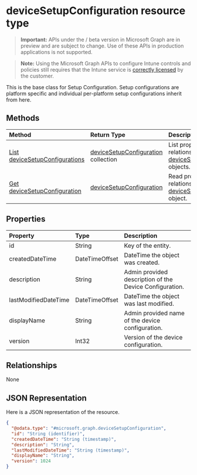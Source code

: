 ﻿# deviceSetupConfiguration resource type

> **Important:** APIs under the / beta version in Microsoft Graph are in preview and are subject to change. Use of these APIs in production applications is not supported.

> **Note:** Using the Microsoft Graph APIs to configure Intune controls and policies still requires that the Intune service is [correctly licensed](https://go.microsoft.com/fwlink/?linkid=839381) by the customer.

This is the base class for Setup Configuration. Setup configurations are platform specific and individual per-platform setup configurations inherit from here.
## Methods
|Method|Return Type|Description|
|:---|:---|:---|
|[List deviceSetupConfigurations](../api/intune_deviceconfig_devicesetupconfiguration_list.md)|[deviceSetupConfiguration](../resources/intune_deviceconfig_devicesetupconfiguration.md) collection|List properties and relationships of the [deviceSetupConfiguration](../resources/intune_deviceconfig_devicesetupconfiguration.md) objects.|
|[Get deviceSetupConfiguration](../api/intune_deviceconfig_devicesetupconfiguration_get.md)|[deviceSetupConfiguration](../resources/intune_deviceconfig_devicesetupconfiguration.md)|Read properties and relationships of the [deviceSetupConfiguration](../resources/intune_deviceconfig_devicesetupconfiguration.md) object.|

## Properties
|Property|Type|Description|
|:---|:---|:---|
|id|String|Key of the entity.|
|createdDateTime|DateTimeOffset|DateTime the object was created.|
|description|String|Admin provided description of the Device Configuration.|
|lastModifiedDateTime|DateTimeOffset|DateTime the object was last modified.|
|displayName|String|Admin provided name of the device configuration.|
|version|Int32|Version of the device configuration.|

## Relationships
None
## JSON Representation
Here is a JSON representation of the resource.
<!-- {
  "blockType": "resource",
  "keyProperty": "id",
  "@odata.type": "microsoft.graph.deviceSetupConfiguration"
}
-->
``` json
{
  "@odata.type": "#microsoft.graph.deviceSetupConfiguration",
  "id": "String (identifier)",
  "createdDateTime": "String (timestamp)",
  "description": "String",
  "lastModifiedDateTime": "String (timestamp)",
  "displayName": "String",
  "version": 1024
}
```



